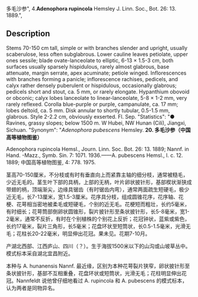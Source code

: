 多毛沙参",
4.**Adenophora rupincola** Hemsley J. Linn. Soc., Bot. 26: 13. 1889.",

## Description
Stems 70-150 cm tall, simple or with branches slender and upright, usually scaberulose, less often subglabrous. Lower cauline leaves petiolate, upper ones sessile; blade ovate-lanceolate to elliptic, 6-13 × 1.5-3 cm, both surfaces usually sparsely hispidulous, rarely almost glabrous, base attenuate, margin serrate, apex acuminate; petiole winged. Inflorescences with branches forming a panicle; inflorescence rachises, pedicels, and calyx rather densely puberulent or hispidulous, occasionally glabrous; pedicels short and stout, ca. 5 mm, or rarely elongate. Hypanthium obovoid or obconic; calyx lobes lanceolate to linear-lanceolate, 5-8 × 1-2 mm, very rarely reflexed. Corolla blue-purple or purple, campanulate, ca. 17 mm; lobes deltoid, ca. 5 mm. Disk annular to shortly tubular, 0.5-1.5 mm, glabrous. Style 2-2.2 cm, obviously exserted. Fl. Sep.
  "Statistics": "● Ravines, grassy slopes; below 1500 m. W Hubei, NW Hunan (Cili), Jiangxi, Sichuan.
  "Synonym": "*Adenophora pubescens* Hemsley.
**20. 多毛沙参（中国高等植物图鉴）**

Adenophora rupincola Hemsl., Journ. Linn. Soc. Bot. 26: 13. 1889; Nannf. in Hand. -Mazz., Symb. Sin. 7: 1071. 1936.——A. pubescens Hemsl., l. c. 12. 1889; 中国高等植物图鉴, 4: 778. 1975.

茎高70-150厘米，不分枝或有时有垂直向上而紧靠主轴的细分枝，通常被糙毛，少近无毛的。茎生叶下部的具柄，上部的无柄，叶片卵状披针形，基部楔状渐狭成带翅的柄，顶端渐尖，边缘具锯齿（有时锯齿内弯），通常两面疏生短硬毛，极少近无毛，长7-13厘米，宽1.5-3厘米。花序具分枝，组成圆锥花序，花序轴、花梗、花萼相当密地被柔毛或短硬毛，个别的近无毛。花梗短而粗壮，长约5毫米，有时细长；花萼筒部倒卵状圆锥形，裂片披针形至条状披针形，长5-8毫米，宽1-2毫米，通常不反折，有时在个别植株的个别花上反折；花冠钟状，蓝紫或紫色，长约17毫米，裂片三角形，长5毫米；花盘环状至短筒状，长0.5-1.5毫米，光滑无毛；花柱长20-22毫米，明显伸出花冠。果未见。花期7-10月。

产湖北西部、江西庐山、四川（？）。生于海拔1500米以下的山沟或山坡草丛中。模式标本采自湖北宜昌附近。

本种与 A. hunanensis Nannf. 最近缘，区别为本种花萼裂片狭窄，卵状披针形至条状披针形，基部不互相重叠，花盘环状或短筒状，光滑无毛；花柱明显伸出花冠。Nannfeldt 说他曾仔细地看过 A. rupincola 和 A. pubescens 的模式标本，认为两者是同物异名。
